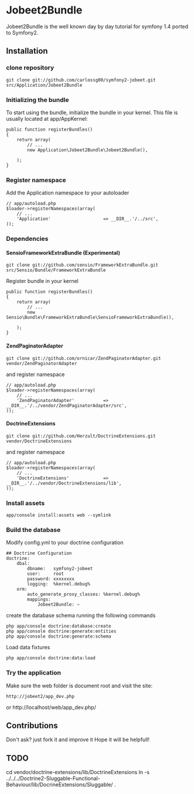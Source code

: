 # Jobeet2Bundle

Jobeet2Bundle is the well known day by day tutorial for symfony 1.4 ported to Symfony2.

## Installation

### clone repository

	git clone git://github.com/carlossg00/symfony2-jobeet.git src/Application/Jobeet2Bundle

### Initializing the bundle
 To start using the bundle, initialize the bundle in your kernel. This file is usually located at app/AppKernel: 

  
 	public function registerBundles()
 	{
 		return array(
 			// ...
	 		new Application\Jobeet2Bundle\Jobeet2Bundle(),
 		
 		);
 	}

### Register namespace
 
 Add the Application namespace to your autoloader
 
 	// app/autoload.php
 	$loader->registerNamespaces(array(
    	// ...
    	'Application'					 => __DIR__.'/../src',    	
    ));

### Dependencies

#### SensioFrameworkExtraBundle (Experimental)
	
	git clone git://github.com/sensio/FrameworkExtraBundle.git src/Sensio/Bundle/FrameworkExtraBundle

 Register bundle in your kernel	
 
	public function registerBundles()
 	{
 		return array(
 			// ...
	 		new Sensio\Bundle\FrameworkExtraBundle\SensioFrameworkExtraBundle(),
 		
 		);
 	}
	 
	
#### ZendPaginatorAdapter
	
	git clone git://github.com/ornicar/ZendPaginatorAdapter.git vendor/ZendPaginatorAdapter
	
and register namespace

	// app/autoload.php
 	$loader->registerNamespaces(array(
    	// ...
		'ZendPaginatorAdapter'			 => __DIR__.'/../vendor/ZendPaginatorAdapter/src',
	));
	
#### DoctrineExtensions

	git clone git://github.com/Herzult/DoctrineExtensions.git vendor/DoctrineExtensions

and register namespace

	// app/autoload.php
 	$loader->registerNamespaces(array(
    	// ...
		'DoctrineExtensions'			 => __DIR__.'/../vendor/DoctrineExtensions/lib',
	));





### Install assets

	app/console install:assets web --symlink


### Build the database
 
 Modify config.yml to your doctrine configuration
 
	## Doctrine Configuration
	doctrine:
   		dbal:
       		dbname:   symfony2-jobeet
       		user:     root
       		password: xxxxxxxx
       		logging:  %kernel.debug%
   		orm:
       		auto_generate_proxy_classes: %kernel.debug%
       		mappings:
           		Jobeet2Bundle: ~

 create the database schema running the following commands
	
	php app/console doctrine:database:create
	php app/console doctrine:generate:entities
	php app/console doctrine:generate:schema 

 Load data fixtures

	php app/console doctrine:data:load


### Try the application

Make sure the web folder is document root and visit the site:

	http://jobeet2/app_dev.php
or
	http://localhost/web/app_dev.php/


## Contributions

Don't ask? just fork it and improve it
Hope it will be helpfull!


## TODO

cd vendor/doctrine-extensions/lib/DoctrineExtensions
ln -s ../../../Doctrine2-Sluggable-Functional-Behaviour/lib/DocrineExtensions/Sluggable/ .


